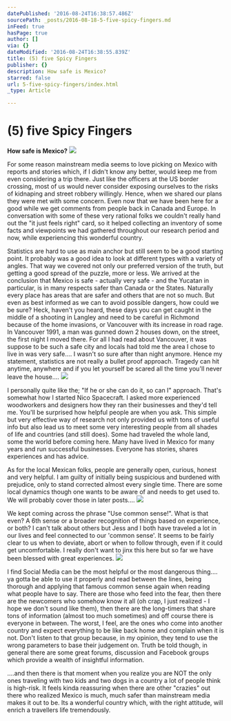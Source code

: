 ```yaml
---
datePublished: '2016-08-24T16:38:57.486Z'
sourcePath: _posts/2016-08-18-5-five-spicy-fingers.md
inFeed: true
hasPage: true
author: []
via: {}
dateModified: '2016-08-24T16:38:55.839Z'
title: (5) five Spicy Fingers
publisher: {}
description: How safe is Mexico?
starred: false
url: 5-five-spicy-fingers/index.html
_type: Article

---
```

# (5) five Spicy Fingers

**How safe is Mexico?**
![](https://the-grid-user-content.s3-us-west-2.amazonaws.com/e0b3b34e-d58f-43c4-9061-0a70d235e1fd.jpg)

For some reason mainstream media seems to love picking on Mexico with reports and stories which, if I didn't know any better, would keep me from even considering a trip there. Just like the officers at the US border crossing, most of us would never consider exposing ourselves to the risks of kidnaping and street robbery willingly. Hence, when we shared our plans they were met with some concern. Even now that we have been here for a good while we get comments from people back in Canada and Europe. In conversation with some of these very rational folks we couldn't really hand out the "it just feels right" card, so it helped collecting an inventory of some facts and viewpoints we had gathered throughout our research period and now, while experiencing this wonderful country.

Statistics are hard to use as main anchor but still seem to be a good starting point. It probably was a good idea to look at different types with a variety of angles. That way we covered not only our preferred version of the truth, but getting a good spread of the puzzle, more or less. We arrived at the conclusion that Mexico is safe - actually very safe - and the Yucatan in particular, is in many respects safer than Canada or the States. Naturally every place has areas that are safer and others that are not so much. But even as best informed as we can to avoid possible dangers, how could we be sure? Heck, haven't you heard, these days you can get caught in the middle of a shooting in Langley and need to be careful in Richmond because of the home invasions, or Vancouver with its increase in road rage. In Vancouver 1991, a man was gunned down 2 houses down, on the street, the first night I moved there. For all I had read about Vancouver, it was suppose to be such a safe city and locals had told me the area I chose to live in was very safe.... I wasn't so sure after than night anymore. Hence my statement, statistics are not really a bullet proof approach. Tragedy can hit anytime, anywhere and if you let yourself be scared all the time you'll never leave the house....
![](https://the-grid-user-content.s3-us-west-2.amazonaws.com/8c515c12-1e0e-4bcb-87e2-125aac3ee033.jpg)

I personally quite like the; "If he or she can do it, so can I" approach. That's somewhat how I started Nico Spacecraft. I asked more experienced woodworkers and designers how they ran their businesses and they'd tell me. You'll be surprised how helpful people are when you ask. This simple but very effective way of research not only provided us with tons of useful info but also lead us to meet some very interesting people from all shades of life and countries (and still does). Some had traveled the whole land, some the world before coming here. Many have lived in Mexico for many years and run successful businesses. Everyone has stories, shares experiences and has advice.

As for the local Mexican folks, people are generally open, curious, honest and very helpful. I am guilty of initially being suspicious and burdened with prejudice, only to stand corrected almost every single time. There are some local dynamics though one wants to be aware of and needs to get used to. We will probably cover those in later posts....
![](https://the-grid-user-content.s3-us-west-2.amazonaws.com/5b1bcd8e-3e34-4ba9-a637-2b308a5c7b9e.jpg)

We kept coming across the phrase "Use common sense!". What is that even? A 6th sense or a broader recognition of things based on experience, or both? I can't talk about others but Jess and I both have traveled a lot in our lives and feel connected to our 'common sense'. It seems to be fairly clear to us when to deviate, abort or when to follow through, even if it could get uncomfortable. I really don't want to jinx this here but so far we have been blessed with great experiences.
![](https://the-grid-user-content.s3-us-west-2.amazonaws.com/eb07037d-06f2-472d-8afb-66287297a3f1.jpg)

I find Social Media can be the most helpful or the most dangerous thing.... ya gotta be able to use it properly and read between the lines, being thorough and applying that famous common sense again when reading what people have to say. There are those who feed into the fear, then there are the newcomers who somehow know it all (oh crap, I just realized - I hope we don't sound like them), then there are the long-timers that share tons of information (almost too much sometimes) and off course there is everyone in between. The worst, I feel, are the ones who come into another country and expect everything to be like back home and complain when it is not. Don't listen to that group because, in my opinion, they tend to use the wrong parameters to base their judgement on. Truth be told though, in general there are some great forums, discussion and Facebook groups which provide a wealth of insightful information.

....and then there is that moment when you realize you are NOT the only ones traveling with two kids and two dogs in a country a lot of people think is high-risk. It feels kinda reassuring when there are other "crazies" out there who realized Mexico is much, much safer than mainstream media makes it out to be. Its a wonderful country which, with the right attitude, will enrich a travellers life tremendously.